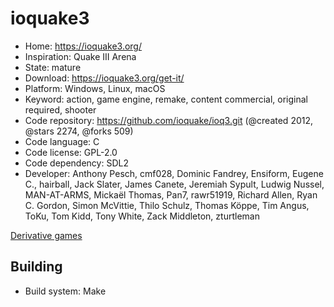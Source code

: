# ioquake3

- Home: https://ioquake3.org/
- Inspiration: Quake III Arena
- State: mature
- Download: https://ioquake3.org/get-it/
- Platform: Windows, Linux, macOS
- Keyword: action, game engine, remake, content commercial, original required, shooter
- Code repository: https://github.com/ioquake/ioq3.git (@created 2012, @stars 2274, @forks 509)
- Code language: C
- Code license: GPL-2.0
- Code dependency: SDL2
- Developer: Anthony Pesch, cmf028, Dominic Fandrey, Ensiform, Eugene C., hairball, Jack Slater, James Canete, Jeremiah Sypult, Ludwig Nussel, MAN-AT-ARMS, Mickaël Thomas, Pan7, rawr51919, Richard Allen, Ryan C. Gordon, Simon McVittie, Thilo Schulz, Thomas Köppe, Tim Angus, ToKu, Tom Kidd, Tony White, Zack Middleton, zturtleman

[Derivative games](https://ioquake3.org/extras/derivative-games/)

## Building

- Build system: Make
